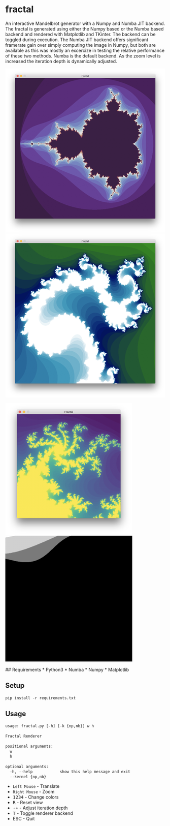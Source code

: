 # fractal
An interactive Mandelbrot generator with a Numpy and Numba JIT backend.
The fractal is generated using either the Numpy based or the Numba based backend and rendered with Matplotlib and TKinter. The backend can be toggled during execution. The Numba JIT backend offers significant framerate gain over simply computing the image in Numpy, but both are available as this was mostly an excercize in testing the relative performance of these two methods. Numba is the default backend. As the zoom level is increased the iteration depth is dynamically adjusted.

!["mandelbrot"](img/img1.png)
!["zoomed mandelbrot"](img/img2.png)
<p float="left">
  <img src="img/img3.png" width="400" />
  <img src="img/img4.gif" width="400" />
</p>
## Requirements
* Python3
* Numba
* Numpy
* Matplotlib

## Setup
`pip install -r requirements.txt`

## Usage
```
usage: fractal.py [-h] [-k {np,nb}] w h

Fractal Renderer

positional arguments:
  w
  h

optional arguments:
  -h, --help            show this help message and exit
  --kernel {np,nb}
  ```

* `Left Mouse` - Translate
* `Right Mouse` - Zoom
* <kbd>1234</kbd> - Change colors
* <kbd>R</kbd> - Reset view
* <kbd>-+</kbd> - Adjust iteration depth
* <kbd>T</kbd> - Toggle renderer backend
* <kdb>ESC</kbd> - Quit


